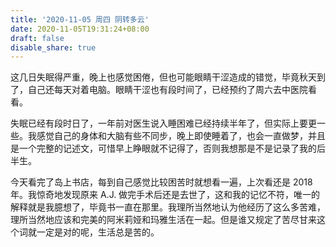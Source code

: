 ```yaml
---
title: '2020-11-05 周四 阴转多云'
date: 2020-11-05T19:31:24+08:00
draft: false
disable_share: true
---
```


这几日失眠得严重，晚上也感觉困倦，但也可能眼睛干涩造成的错觉，毕竟秋天到了，自己还每天对着电脑。眼睛干涩也有段时间了，已经预约了周六去中医院看看。

<!--more-->

失眠已经有段时日了，一年前对医生说入睡困难已经持续半年了，但实际上要更一些。我感觉自己的身体和大脑有些不同步，晚上即使睡着了，也会一直做梦，并且是一个完整的记述文，可惜早上睁眼就不记得了，否则我想那是不是记录了我的后半生。

今天看完了岛上书店，每到自己感觉比较困苦时就想看一遍，上次看还是 2018 年。我惊奇地发现原来 A.J. 做完手术后还是去世了，这和我的记忆不符，唯一的解释就是我臆想了，毕竟书一直在那里。我理所当然地认为他经历了这么多苦难，理所当然地应该和完美的阿米莉娅和玛雅生活在一起。但是谁又规定了苦尽甘来这个词就一定是对的呢，生活总是苦的。
